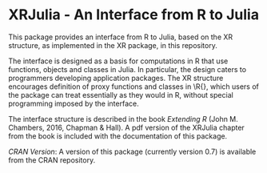 # XRJulia - An Interface from R to Julia

This package provides an interface from R to Julia, based on the XR
structure, as implemented in the XR package, in this repository.

The interface is designed as a basis for computations in R that use
functions, objects and classes in Julia.
In particular, the design caters to programmers developing application
packages.
The XR structure encourages definition of proxy functions and classes
in \R{}, which users of the package can treat essentially as they
would in R, without special programming imposed by the interface.

The interface structure is described in the book
*Extending R* (John M. Chambers, 2016, Chapman & Hall).
A pdf version of the XRJulia chapter from the book is included with the
documentation of this package.

*CRAN Version*: A version of this package (currently version 0.7) is
 available from the CRAN repository.
